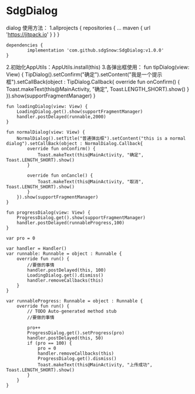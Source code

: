 # SdgDialog
dialog
使用方法：
1.allprojects {
  		repositories {
  			...
  			maven { url 'https://jitpack.io' }
  		}
  	}
  

	dependencies {
	        implementation 'com.github.sdgSnow:SdgDialog:v1.0.0'
	}


2.初始化AppUtils：AppUtils.install(this)
3.各弹出框使用：
fun tipDialog(view: View) {
        TipDialog().setConfirm("确定").setContent("我是一个提示框").setCallBack(object :
            TipDialog.Callback{
            override fun onConfirm() {
                Toast.makeText(this@MainActivity, "确定", Toast.LENGTH_SHORT).show()
            }
        }).show(supportFragmentManager)
    }

    fun loadingDialog(view: View) {
        LoadingDialog.get().show(supportFragmentManager)
        handler.postDelayed(runnable,2000)
    }

    fun normalDialog(view: View) {
        NormalDialog().setTitle("普通弹出框").setContent("this is a normal dialog").setCallBack(object : NormalDialog.Callback{
            override fun onConfirm() {
                Toast.makeText(this@MainActivity, "确定", Toast.LENGTH_SHORT).show()
            }

            override fun onCancle() {
                Toast.makeText(this@MainActivity, "取消", Toast.LENGTH_SHORT).show()
            }
        }).show(supportFragmentManager)
    }

    fun progressDialog(view: View) {
        ProgressDialog.get().show(supportFragmentManager)
        handler.postDelayed(runnableProgress,100)
    }
    
    var pro = 0

    var handler = Handler()
    var runnable: Runnable = object : Runnable {
        override fun run() {
            //要做的事情
            handler.postDelayed(this, 100)
            LoadingDialog.get().dismiss()
            handler.removeCallbacks(this)
        }
    }

    var runnableProgress: Runnable = object : Runnable {
        override fun run() {
            // TODO Auto-generated method stub
            //要做的事情

            pro++
            ProgressDialog.get().setProgress(pro)
            handler.postDelayed(this, 50)
            if (pro == 100) {
                pro = 0
                handler.removeCallbacks(this)
                ProgressDialog.get().dismiss()
                Toast.makeText(this@MainActivity, "上传成功", Toast.LENGTH_SHORT).show()
            }
        }
    }
